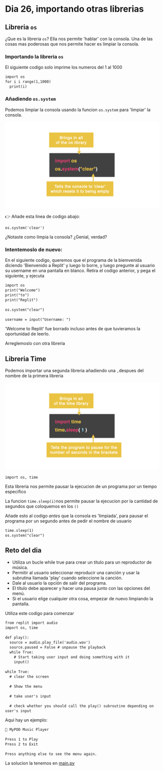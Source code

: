 # Dia 26, importando otras librerias
## Libreria `os`
¿Que es la libreria `os`?
Ella nos permite 'hablar' con la consola. Una de las cosas mas poderosas que nos permite hacer es limpiar la consola.

### Importando la libreria `os`
El siguiente codigo solo imprime los numeros del 1 al 1000

```
import os
for i i range(1,1000)
  print(i)
```

### Añadiendo `os.system`
Podemos limpiar la consola usando la funcion `os.system` para 'limpiar' la consola.

![alt text](../Images/libreria_os.png)

👉 Añade esta linea de codigo abajo:
```
os.system('clear')
```

¿Notaste como limpia la consola? ¿Genial, verdad?

### Intentemoslo de nuevo:
En el siguiente codigo, queremos que el programa de la biemvenida diciendo 'Bienvenido a Replit' y luego lo borre, y luego pregunte al usuario su username en una pantalla en blanco. Retira el codigo anterior, y pega el siguiente, y ejecuta

```
import os
print("Welcome")
print("to")
print("Replit")

os.system("clear")

username = input("Username: ")
```

'Welcome to Replit' fue borrado incluso antes de que tuvieramos la oportunidad de leerlo.

Arreglemoslo con otra libreria

## Libreria Time

Podemos importar una segunda libreria añadiendo una `,`despues del nombre de la primera libreria

![alt text](../Images/libreria_time.png)

```
import os, time
```
Esta libreria nos permite pausar la ejecucion de un programa por un tiempo especifico

La funcion `time.sleep(i)`nos permite pausar la ejecucion por la cantidad de segundos que coloquemos en los `()`

Añade esto al codigo _antes_ que la consola es 'limpiada', para pausar el programa por un segundo antes de pedir el nombre de usuario

```
time.sleep(1)
os.system("clear")
```
## Reto del dia
* Utiliza un bucle while true para crear un título para un reproductor de música.
* Permitir al usuario seleccionar reproducir una canción y usar la subrutina llamada 'play' cuando seleccione la canción.
* Dale al usuario la opción de salir del programa.
* El título debe aparecer y hacer una pausa junto con las opciones del menú.
* Si el usuario elige cualquier otra cosa, empezar de nuevo limpiando la pantalla.

Utiliza este codigo para comenzar

```
from replit import audio
import os, time

def play():
  source = audio.play_file('audio.wav')
  source.paused = False # unpause the playback
  while True:
    # Start taking user input and doing something with it
    input()

while True:
  # clear the screen 

  # Show the menu

  # take user's input

  # check whether you should call the play() subroutine depending on user's input
```

Aqui hay un ejemplo:
```
🎵 MyPOD Music Player

Press 1 to Play
Press 2 to Exit

Press anything else to see the menu again.
```

La solucion la tenemos en [main.py](./main.py)